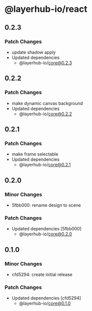# @layerhub-io/react

## 0.2.3

### Patch Changes

- update shadow apply
- Updated dependencies
  - @layerhub-io/core@0.2.3

## 0.2.2

### Patch Changes

- make dynamic canvas background
- Updated dependencies
  - @layerhub-io/core@0.2.2

## 0.2.1

### Patch Changes

- make frame selectable
- Updated dependencies
  - @layerhub-io/core@0.2.1

## 0.2.0

### Minor Changes

- 5fbb000: rename design to scene

### Patch Changes

- Updated dependencies [5fbb000]
  - @layerhub-io/core@0.2.0

## 0.1.0

### Minor Changes

- cfd5294: create initial release

### Patch Changes

- Updated dependencies [cfd5294]
  - @layerhub-io/core@0.1.0
